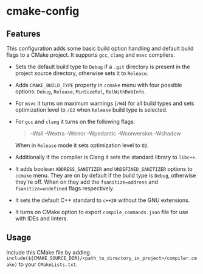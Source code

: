 # cmake-config

## Features
This configuration adds some basic build option handling and default build flags to a CMake project. It supports ```gcc```, ```clang``` and ```msvc``` compilers.
- Sets the default build type to ```Debug``` if a ```.git``` directory is present in the project source directory, otherwise sets it to ```Release```.

- Adds ```CMAKE_BUILD_TYPE``` property in ```ccmake``` menu with four possible options: ```Debug```, ```Release```, ```MinSizeRel```, ```RelWithDebInfo```.

- For ```msvc``` it turns on maximum warnings (```/W4```) for all build types and sets optimization level to ```/O2``` when ```Release``` build type is selected.

- For ```gcc``` and ```clang``` it turns on the following flags:

  > -Wall -Wextra -Werror -Wpedantic -Wconversion -Wshadow
  
  When in ```Release``` mode it sets optimization level to ```O2```.
  
- Additionally if the compiler is Clang it sets the standard library to ```libc++```.
  
- It adds boolean ```ADDRESS_SANITIZER``` and ```UNDEFINED_SANITIZER``` options to ```ccmake``` menu. They are on by default if the build type is ```Debug```, otherwise they're off. When on they add the ```fsanitize=address``` and ```fsanitize=undefined``` flags respectively.

- It sets the default C++ standard to ```c++20``` without the GNU extensions.

- It turns on CMake option to export ```compile_commands.json``` file for use with IDEs and linters.

## Usage
Include this CMake file by adding ```include(${CMAKE_SOURCE_DIR}/<path_to_directory_in_project>/compiler.cmake)``` to your ```CMakeLists.txt```.
